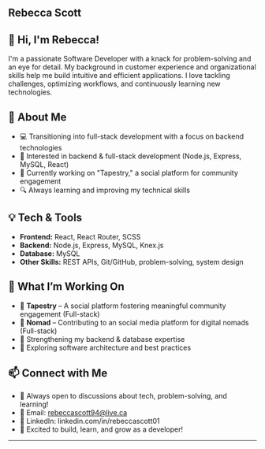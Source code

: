 ## Rebecca Scott

## 👋 Hi, I'm Rebecca!
I'm a passionate Software Developer with a knack for problem-solving and an eye for detail. My background in customer experience and organizational skills help me build intuitive and efficient applications. I love tackling challenges, optimizing workflows, and continuously learning new technologies.

## 🔹 About Me
- 💻 Transitioning into full-stack development with a focus on backend technologies
- 🎯 Interested in backend & full-stack development (Node.js, Express, MySQL, React)
- 🚀 Currently working on "Tapestry," a social platform for community engagement
- 🔍 Always learning and improving my technical skills

## 💡 Tech & Tools
- **Frontend:** React, React Router, SCSS
- **Backend:** Node.js, Express, MySQL, Knex.js
- **Database:** MySQL
- **Other Skills:** REST APIs, Git/GitHub, problem-solving, system design

## 📌 What I’m Working On
- 🔹 **Tapestry** – A social platform fostering meaningful community engagement (Full-stack)
- 🔹 **Nomad** – Contributing to an social media platform for digital nomads (Full-stack)
- 🔹 Strengthening my backend & database expertise
- 🔹 Exploring software architecture and best practices

## 📫 Connect with Me
- 💬 Always open to discussions about tech, problem-solving, and learning!
- 📧 Email: rebeccascott94@live.ca
- 🔗 LinkedIn: linkedin.com/in/rebeccascott01
- 🚀 Excited to build, learn, and grow as a developer!

---


